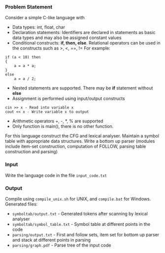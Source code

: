 ### Problem Statement

Consider a simple C-like language with

* Data types: int, float, char
* Declaration statements: Identifiers are declared in statements as basic data types and may also be assigned constant values
* Conditional constructs: **if, then, else**. Relational operators can be used in the constructs such as >, <, ==, !=
For example:
```
if (a < 10) then
{
    a = a * a;
}
else
    a = a / 2;
```
* Nested statements are supported. There may be **if** statement without **else**
* Assignment is performed using input/output constructs
```
cin >> x - Read into variable x
cout << x - Write variable x to output
```
* Arithmetic operators +, -, *, % are supported
* Only function is main(), there is no other function.

For this language construct the CFG and lexical analyser. Maintain a symbol table with appropriate data structures. Write a bottom up parser (modules include item-set construction, computation of FOLLOW, parsing table construction and parsing)

### Input

Write the language code in the file `input_code.txt`

### Output

Compile using `compile_unix.sh` for UNIX, and `compile.bat` for Windows.
Generated files:
* `symboltab/output.txt` - Generated tokens after scanning by lexical analyser
* `symboltab/symbol_table.txt` - Symbol table at different points in the code
* `parsing/output.txt` - First and follow sets, item set for bottom up parser and stack at different points in parsing
* `parsing/graph.pdf` - Parse tree of the input code
